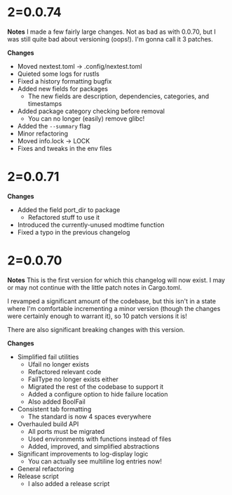 # 2=0.0.74
**Notes**
I made a few fairly large changes. Not as bad as with 0.0.70, but I was still quite bad about versioning (oops!). I'm gonna call it 3 patches.

**Changes**
- Moved nextest.toml -> .config/nextest.toml
- Quieted some logs for rustls
- Fixed a history formatting bugfix
- Added new fields for packages
    - The new fields are description, dependencies, categories, and timestamps
- Added package category checking before removal
    - You can no longer (easily) remove glibc!
- Added the `--summary` flag
- Minor refactoring
- Moved info.lock -> LOCK
- Fixes and tweaks in the env files


# 2=0.0.71
**Changes**
- Added the field port_dir to package
    - Refactored stuff to use it
- Introduced the currently-unused modtime function
- Fixed a typo in the previous changelog


# 2=0.0.70
**Notes**
This is the first version for which this changelog will now exist. I may or may
not continue with the little patch notes in Cargo.toml.

I revamped a significant amount of the codebase, but this isn't in a state
where I'm comfortable incrementing a minor version (though the changes were
certainly enough to warrant it), so 10 patch versions it is!

There are also significant breaking changes with this version.

**Changes**
- Simplified fail utilities
    - Ufail no longer exists
    - Refactored relevant code
    - FailType no longer exists either
    - Migrated the rest of the codebase to support it
    - Added a configure option to hide failure location
    - Also added BoolFail
- Consistent tab formatting
    - The standard is now 4 spaces everywhere
- Overhauled build API
    - All ports must be migrated
    - Used environments with functions instead of files
    - Added, improved, and simplified abstractions
- Significant improvements to log-display logic
    - You can actually see multiline log entries now!
- General refactoring
- Release script
    - I also added a release script
